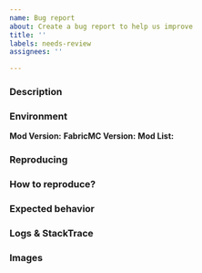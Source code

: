 ```yaml
---
name: Bug report
about: Create a bug report to help us improve
title: ''
labels: needs-review
assignees: ''

---
```


### Description
<!-- A clear and concise description of what the bug is. -->

### Environment
**Mod Version:** <!-- Paste the mod version you are running after the arrow -->
**FabricMC Version:** <!-- Paste the FabricMC loader you are using after the arrow -->
**Mod List:** <!-- Attach screenshots of the full mods directory or some other log that lists every mod you are using and its version -->

### Reproducing

### How to reproduce?
<!-- Describe all the steps to reproduce the bug -->
<!-- If you couldn't manage to reproduce the bug your issue may not be prioritized, but still reported -->

### Expected behavior
<!-- A clear and concise description of what you expected to happen. -->

### Logs & StackTrace
<!-- If applicable, attach the crash report file generated in ${yourGameDirectory}/crash-reports  -->
<!-- If applicable, paste any kind of log that contains Mysticis references -->

### Images
<!-- If applicable, attach screenshots to help explain your problem -->
